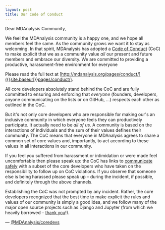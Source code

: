 ```yaml
---
layout: post
title: Our Code of Conduct
---
```



Dear MDAnalysis Community,

We feel the MDAnalysis community is a happy one, and we hope all members
feel the same. As the community grows we want it to stay as welcoming.
In that spirit, MDAnalysis has adopted a
[Code of Conduct]({{site.baseurl}}pages/conduct/) (CoC) to make
explicit that we as a community value *all* our present and future
members and embrace our diversity. We are committed to providing a
productive, harassment-free environment for everyone

Please read the full text at
[http://mdanalysis.org/pages/conduct/]({{site.baseurl}}pages/conduct/).

All core developers absolutely stand behind the CoC and are fully
committed to ensuring and enforcing that *everyone* (founders,
developers, anyone communicating on the lists or on GitHub, ...)
respects each other as outlined in the CoC.

But it's not only core developers who are responsible for making our's
an inclusive community in which everyone feels they can productively
participate. It actually need to be *all of us*. A community is based on
the interactions of individuals and the sum of their values defines
their community. The CoC means that everyone in MDAnalysis agrees to
share a common set of core values and, importantly, to act according
to these values in all interactions in our community.

If you feel you suffered from harassment or intimidation or were made
feel uncomfortable then please speak up: the CoC has links to
[communicate safely]({{site.baseurl}}pages/conduct/#reporting) with a
subset of the core developers who have taken on the responsibility to
follow up on CoC violations. If you observe that someone else is being
harassed please speak up – during the incident, if possible, and
definitely through the above channels.

Establishing the CoC was not prompted by any incident. Rather, the
core developers recognized that the best time to make explicit the
rules and values of our community is simply a good idea, and we follow
many of the major open source projects such as Django and Jupyter
(from which we heavily borrowed – [thank you]({{site.baseurl}}pages/conduct/#acknowledgment)!).

— [@MDAnalysis/coredevs](https://github.com/orgs/MDAnalysis/teams/coredevs)
